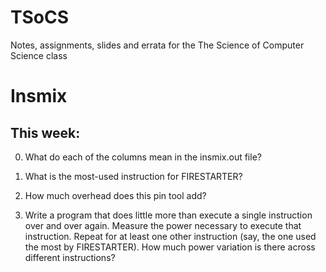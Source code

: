 # TSoCS
Notes, assignments, slides and errata for the The Science of Computer Science class

Insmix
======

This week:
-----
0. What do each of the columns mean in the insmix.out file?

1. What is the most-used instruction for FIRESTARTER?

2. How much overhead does this pin tool add?

3. Write a program that does little more than execute a single instruction over and over again.  Measure the power necessary to execute that instruction.  Repeat for at least one other instruction (say, the one used the most by FIRESTARTER).  How much power variation is there across different instructions?
